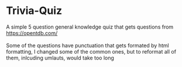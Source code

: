 # Trivia-Quiz

A simple 5 question general knowledge quiz that gets questions from https://opentdb.com/ <br><br>
Some of the questions have punctuation that gets formated by html formatting,
I changed some of the common ones, but to reformat all of them, inlcuding umlauts, would take too long
